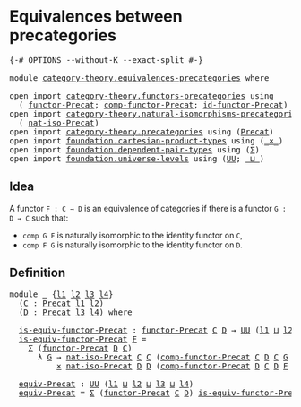 # Equivalences between precategories

<pre class="Agda"><a id="47" class="Symbol">{-#</a> <a id="51" class="Keyword">OPTIONS</a> <a id="59" class="Pragma">--without-K</a> <a id="71" class="Pragma">--exact-split</a> <a id="85" class="Symbol">#-}</a>

<a id="90" class="Keyword">module</a> <a id="97" href="category-theory.equivalences-precategories.html" class="Module">category-theory.equivalences-precategories</a> <a id="140" class="Keyword">where</a>

<a id="147" class="Keyword">open</a> <a id="152" class="Keyword">import</a> <a id="159" href="category-theory.functors-precategories.html" class="Module">category-theory.functors-precategories</a> <a id="198" class="Keyword">using</a>
  <a id="206" class="Symbol">(</a> <a id="208" href="category-theory.functors-precategories.html#1046" class="Function">functor-Precat</a><a id="222" class="Symbol">;</a> <a id="224" href="category-theory.functors-precategories.html#2929" class="Function">comp-functor-Precat</a><a id="243" class="Symbol">;</a> <a id="245" href="category-theory.functors-precategories.html#2590" class="Function">id-functor-Precat</a><a id="262" class="Symbol">)</a>
<a id="264" class="Keyword">open</a> <a id="269" class="Keyword">import</a> <a id="276" href="category-theory.natural-isomorphisms-precategories.html" class="Module">category-theory.natural-isomorphisms-precategories</a> <a id="327" class="Keyword">using</a>
  <a id="335" class="Symbol">(</a> <a id="337" href="category-theory.natural-isomorphisms-precategories.html#1228" class="Function">nat-iso-Precat</a><a id="351" class="Symbol">)</a>
<a id="353" class="Keyword">open</a> <a id="358" class="Keyword">import</a> <a id="365" href="category-theory.precategories.html" class="Module">category-theory.precategories</a> <a id="395" class="Keyword">using</a> <a id="401" class="Symbol">(</a><a id="402" href="category-theory.precategories.html#2242" class="Function">Precat</a><a id="408" class="Symbol">)</a>
<a id="410" class="Keyword">open</a> <a id="415" class="Keyword">import</a> <a id="422" href="foundation.cartesian-product-types.html" class="Module">foundation.cartesian-product-types</a> <a id="457" class="Keyword">using</a> <a id="463" class="Symbol">(</a><a id="464" href="foundation-core.cartesian-product-types.html#577" class="Function Operator">_×_</a><a id="467" class="Symbol">)</a>
<a id="469" class="Keyword">open</a> <a id="474" class="Keyword">import</a> <a id="481" href="foundation.dependent-pair-types.html" class="Module">foundation.dependent-pair-types</a> <a id="513" class="Keyword">using</a> <a id="519" class="Symbol">(</a><a id="520" href="foundation-core.dependent-pair-types.html#502" class="Record">Σ</a><a id="521" class="Symbol">)</a>
<a id="523" class="Keyword">open</a> <a id="528" class="Keyword">import</a> <a id="535" href="foundation.universe-levels.html" class="Module">foundation.universe-levels</a> <a id="562" class="Keyword">using</a> <a id="568" class="Symbol">(</a><a id="569" href="foundation-core.universe-levels.html#222" class="Primitive">UU</a><a id="571" class="Symbol">;</a> <a id="573" href="Agda.Primitive.html#810" class="Primitive Operator">_⊔_</a><a id="576" class="Symbol">)</a>
</pre>
## Idea

A functor `F : C → D` is an equivalence of categories if there is a functor `G : D → C` such that:
- `comp G F` is naturally isomorphic to the identity functor on `C`,
- `comp F G` is naturally isomorphic to the identity functor on `D`.

## Definition

<pre class="Agda"><a id="853" class="Keyword">module</a> <a id="860" href="category-theory.equivalences-precategories.html#860" class="Module">_</a> <a id="862" class="Symbol">{</a><a id="863" href="category-theory.equivalences-precategories.html#863" class="Bound">l1</a> <a id="866" href="category-theory.equivalences-precategories.html#866" class="Bound">l2</a> <a id="869" href="category-theory.equivalences-precategories.html#869" class="Bound">l3</a> <a id="872" href="category-theory.equivalences-precategories.html#872" class="Bound">l4</a><a id="874" class="Symbol">}</a>
  <a id="878" class="Symbol">(</a><a id="879" href="category-theory.equivalences-precategories.html#879" class="Bound">C</a> <a id="881" class="Symbol">:</a> <a id="883" href="category-theory.precategories.html#2242" class="Function">Precat</a> <a id="890" href="category-theory.equivalences-precategories.html#863" class="Bound">l1</a> <a id="893" href="category-theory.equivalences-precategories.html#866" class="Bound">l2</a><a id="895" class="Symbol">)</a>
  <a id="899" class="Symbol">(</a><a id="900" href="category-theory.equivalences-precategories.html#900" class="Bound">D</a> <a id="902" class="Symbol">:</a> <a id="904" href="category-theory.precategories.html#2242" class="Function">Precat</a> <a id="911" href="category-theory.equivalences-precategories.html#869" class="Bound">l3</a> <a id="914" href="category-theory.equivalences-precategories.html#872" class="Bound">l4</a><a id="916" class="Symbol">)</a> <a id="918" class="Keyword">where</a>

  <a id="927" href="category-theory.equivalences-precategories.html#927" class="Function">is-equiv-functor-Precat</a> <a id="951" class="Symbol">:</a> <a id="953" href="category-theory.functors-precategories.html#1046" class="Function">functor-Precat</a> <a id="968" href="category-theory.equivalences-precategories.html#879" class="Bound">C</a> <a id="970" href="category-theory.equivalences-precategories.html#900" class="Bound">D</a> <a id="972" class="Symbol">→</a> <a id="974" href="foundation-core.universe-levels.html#222" class="Primitive">UU</a> <a id="977" class="Symbol">(</a><a id="978" href="category-theory.equivalences-precategories.html#863" class="Bound">l1</a> <a id="981" href="Agda.Primitive.html#810" class="Primitive Operator">⊔</a> <a id="983" href="category-theory.equivalences-precategories.html#866" class="Bound">l2</a> <a id="986" href="Agda.Primitive.html#810" class="Primitive Operator">⊔</a> <a id="988" href="category-theory.equivalences-precategories.html#869" class="Bound">l3</a> <a id="991" href="Agda.Primitive.html#810" class="Primitive Operator">⊔</a> <a id="993" href="category-theory.equivalences-precategories.html#872" class="Bound">l4</a><a id="995" class="Symbol">)</a>
  <a id="999" href="category-theory.equivalences-precategories.html#927" class="Function">is-equiv-functor-Precat</a> <a id="1023" href="category-theory.equivalences-precategories.html#1023" class="Bound">F</a> <a id="1025" class="Symbol">=</a>
    <a id="1031" href="foundation-core.dependent-pair-types.html#502" class="Record">Σ</a> <a id="1033" class="Symbol">(</a><a id="1034" href="category-theory.functors-precategories.html#1046" class="Function">functor-Precat</a> <a id="1049" href="category-theory.equivalences-precategories.html#900" class="Bound">D</a> <a id="1051" href="category-theory.equivalences-precategories.html#879" class="Bound">C</a><a id="1052" class="Symbol">)</a>
      <a id="1060" class="Symbol">λ</a> <a id="1062" href="category-theory.equivalences-precategories.html#1062" class="Bound">G</a> <a id="1064" class="Symbol">→</a> <a id="1066" href="category-theory.natural-isomorphisms-precategories.html#1228" class="Function">nat-iso-Precat</a> <a id="1081" href="category-theory.equivalences-precategories.html#879" class="Bound">C</a> <a id="1083" href="category-theory.equivalences-precategories.html#879" class="Bound">C</a> <a id="1085" class="Symbol">(</a><a id="1086" href="category-theory.functors-precategories.html#2929" class="Function">comp-functor-Precat</a> <a id="1106" href="category-theory.equivalences-precategories.html#879" class="Bound">C</a> <a id="1108" href="category-theory.equivalences-precategories.html#900" class="Bound">D</a> <a id="1110" href="category-theory.equivalences-precategories.html#879" class="Bound">C</a> <a id="1112" href="category-theory.equivalences-precategories.html#1062" class="Bound">G</a> <a id="1114" href="category-theory.equivalences-precategories.html#1023" class="Bound">F</a><a id="1115" class="Symbol">)</a> <a id="1117" class="Symbol">(</a><a id="1118" href="category-theory.functors-precategories.html#2590" class="Function">id-functor-Precat</a> <a id="1136" href="category-theory.equivalences-precategories.html#879" class="Bound">C</a><a id="1137" class="Symbol">)</a>
          <a id="1149" href="foundation-core.cartesian-product-types.html#577" class="Function Operator">×</a> <a id="1151" href="category-theory.natural-isomorphisms-precategories.html#1228" class="Function">nat-iso-Precat</a> <a id="1166" href="category-theory.equivalences-precategories.html#900" class="Bound">D</a> <a id="1168" href="category-theory.equivalences-precategories.html#900" class="Bound">D</a> <a id="1170" class="Symbol">(</a><a id="1171" href="category-theory.functors-precategories.html#2929" class="Function">comp-functor-Precat</a> <a id="1191" href="category-theory.equivalences-precategories.html#900" class="Bound">D</a> <a id="1193" href="category-theory.equivalences-precategories.html#879" class="Bound">C</a> <a id="1195" href="category-theory.equivalences-precategories.html#900" class="Bound">D</a> <a id="1197" href="category-theory.equivalences-precategories.html#1023" class="Bound">F</a> <a id="1199" href="category-theory.equivalences-precategories.html#1062" class="Bound">G</a><a id="1200" class="Symbol">)</a> <a id="1202" class="Symbol">(</a><a id="1203" href="category-theory.functors-precategories.html#2590" class="Function">id-functor-Precat</a> <a id="1221" href="category-theory.equivalences-precategories.html#900" class="Bound">D</a><a id="1222" class="Symbol">)</a>

  <a id="1227" href="category-theory.equivalences-precategories.html#1227" class="Function">equiv-Precat</a> <a id="1240" class="Symbol">:</a> <a id="1242" href="foundation-core.universe-levels.html#222" class="Primitive">UU</a> <a id="1245" class="Symbol">(</a><a id="1246" href="category-theory.equivalences-precategories.html#863" class="Bound">l1</a> <a id="1249" href="Agda.Primitive.html#810" class="Primitive Operator">⊔</a> <a id="1251" href="category-theory.equivalences-precategories.html#866" class="Bound">l2</a> <a id="1254" href="Agda.Primitive.html#810" class="Primitive Operator">⊔</a> <a id="1256" href="category-theory.equivalences-precategories.html#869" class="Bound">l3</a> <a id="1259" href="Agda.Primitive.html#810" class="Primitive Operator">⊔</a> <a id="1261" href="category-theory.equivalences-precategories.html#872" class="Bound">l4</a><a id="1263" class="Symbol">)</a>
  <a id="1267" href="category-theory.equivalences-precategories.html#1227" class="Function">equiv-Precat</a> <a id="1280" class="Symbol">=</a> <a id="1282" href="foundation-core.dependent-pair-types.html#502" class="Record">Σ</a> <a id="1284" class="Symbol">(</a><a id="1285" href="category-theory.functors-precategories.html#1046" class="Function">functor-Precat</a> <a id="1300" href="category-theory.equivalences-precategories.html#879" class="Bound">C</a> <a id="1302" href="category-theory.equivalences-precategories.html#900" class="Bound">D</a><a id="1303" class="Symbol">)</a> <a id="1305" href="category-theory.equivalences-precategories.html#927" class="Function">is-equiv-functor-Precat</a>
</pre>